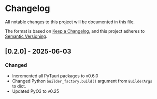 # Changelog

All notable changes to this project will be documented in this file.

The format is based on [Keep a Changelog](https://keepachangelog.com/en/1.1.0/),
and this project adheres to [Semantic Versioning](https://semver.org/spec/v2.0.0.html).

## [0.2.0] - 2025-06-03

### Changed
- Incremented all PyTauri packages to v0.6.0
- Changed Python `builder_factory.build()` argument from `BuilderArgs` to dict.
- Updated PyO3 to v0.25